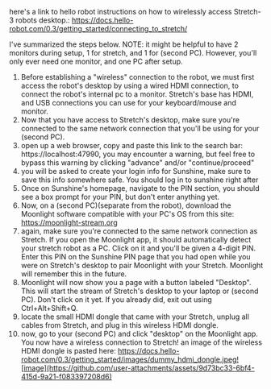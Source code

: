 here's a link to hello robot instructions on how to wirelessly access Stretch-3 robots desktop.: https://docs.hello-robot.com/0.3/getting_started/connecting_to_stretch/

I've summarized the steps below. NOTE: it might be helpful to have 2 monitors during setup, 1 for stretch, and 1 for (second PC). However, you'll only ever need one monitor, and one PC after setup.

1) Before establishing a "wireless" connection to the robot, we must first access the robot's desktop by using a wired HDMI connection, to connect the robot's internal pc to a monitor. Stretch's base has HDMI, and USB connections you can use for your keyboard/mouse and monitor.
2) Now that you have access to Stretch's desktop, make sure you're connected to the same network connection that you'll be using for your (second PC).
3) open up a web browser, copy and paste this link to the search bar:  https://localhost:47990, you may encounter a warning, but feel free to bypass this warning by clicking "advance" and/or "continue/proceed"
4) you will be asked to create your login info for Sunshine, make sure to save this info somewhere safe. You should log in to sunshine right after
5) Once on Sunshine's homepage, navigate to the PIN section, you should see a box prompt for your PIN, but don't enter anything yet.
6) Now, on a (second PC)(separate from the robot), download the Moonlight software compatible with your PC's OS from this site: https://moonlight-stream.org
7) again, make sure you're connected to the same network connection as Stretch. If you open the Moonlight app, it should automatically detect your stretch robot as a PC. Click on it and you'll be given a 4-digit PIN. Enter this PIN on the Sunshine PIN page that you had open while you were on Stretch's desktop to pair Moonlight with your Stretch. Moonlight will remember this in the future.
8) Moonlight will now show you a page with a button labeled "Desktop". This will start the stream of Stretch's desktop to your laptop or (second PC). Don't click on it yet. If you already did, exit out using Ctrl+Alt+Shift+Q.
9) locate the small HDMI dongle that came with your Stretch, unplug all cables from Stretch, and plug in this wireless HDMI dongle.
10) now, go to your (second PC) and click "desktop" on the Moonlight app. You now have a wireless connection to Stretch! an image of the wireless HDMI dongle is pasted here: https://docs.hello-robot.com/0.3/getting_started/images/dummy_hdmi_dongle.jpeg![image](https://github.com/user-attachments/assets/9d73bc33-6bf4-415d-9a21-f083397208d6)

